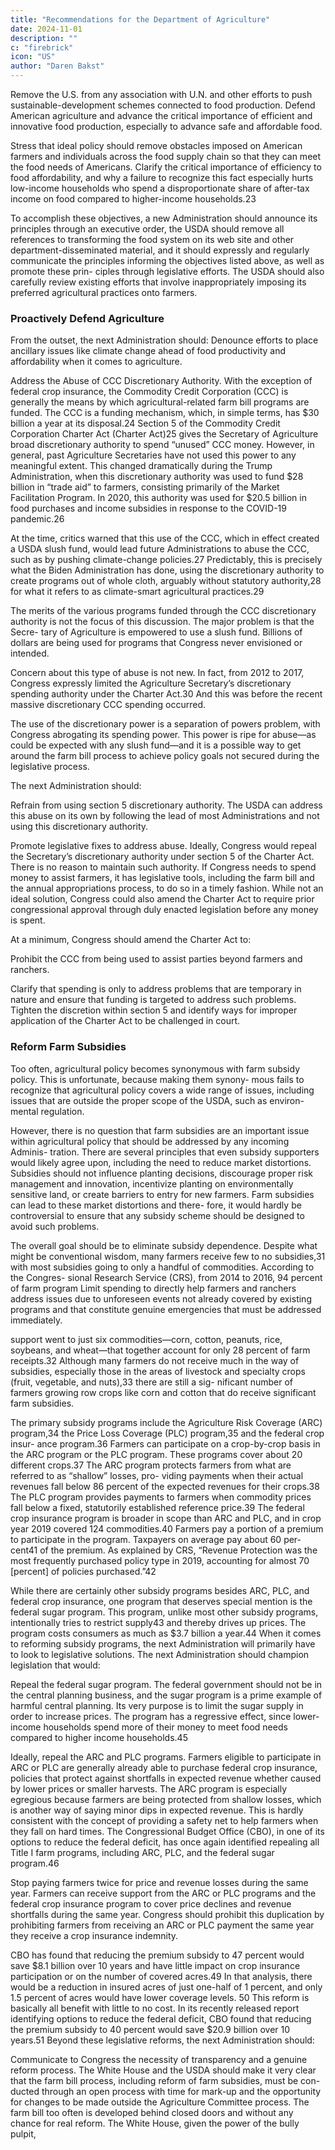 ```yaml
---
title: "Recommendations for the Department of Agriculture"
date: 2024-11-01
description: ""
c: "firebrick"
icon: "US"
author: "Daren Bakst"
---
```




Remove the U.S. from any association with U.N. and other efforts to push
sustainable-development schemes connected to food production.
Defend American agriculture and advance the critical importance of
efficient and innovative food production, especially to advance safe and
affordable food.

Stress that ideal policy should remove obstacles imposed on American
farmers and individuals across the food supply chain so that they can meet
the food needs of Americans.
Clarify the critical importance of efficiency to food affordability, and why a
failure to recognize this fact especially hurts low-income households who
spend a disproportionate share of after-tax income on food compared to
higher-income households.23

To accomplish these objectives, a new Administration should announce its
principles through an executive order, the USDA should remove all references to transforming the food system on its web site and other department-disseminated material, and it should expressly and regularly communicate the
principles informing the objectives listed above, as well as promote these prin-
ciples through legislative efforts. The USDA should also carefully review existing
efforts that involve inappropriately imposing its preferred agricultural practices
onto farmers.


### Proactively Defend Agriculture

From the outset, the next Administration should: Denounce efforts to place ancillary issues like climate change ahead of food productivity and affordability when it comes to agriculture. 

Address the Abuse of CCC Discretionary Authority. With the exception of
federal crop insurance, the Commodity Credit Corporation (CCC) is generally the
means by which agricultural-related farm bill programs are funded. The CCC is a
funding mechanism, which, in simple terms, has $30 billion a year at its disposal.24
Section 5 of the Commodity Credit Corporation Charter Act (Charter Act)25
gives the Secretary of Agriculture broad discretionary authority to spend “unused”
CCC money. However, in general, past Agriculture Secretaries have not used this
power to any meaningful extent. This changed dramatically during the Trump
Administration, when this discretionary authority was used to fund $28 billion
in “trade aid” to farmers, consisting primarily of the Market Facilitation Program.
In 2020, this authority was used for $20.5 billion in food purchases and income
subsidies in response to the COVID-19 pandemic.26

At the time, critics warned that this use of the CCC, which in effect created a
USDA slush fund, would lead future Administrations to abuse the CCC, such as
by pushing climate-change policies.27 Predictably, this is precisely what the Biden
Administration has done, using the discretionary authority to create programs
out of whole cloth, arguably without statutory authority,28 for what it refers to as
climate-smart agricultural practices.29

The merits of the various programs funded through the CCC discretionary
authority is not the focus of this discussion. The major problem is that the Secre-
tary of Agriculture is empowered to use a slush fund. Billions of dollars are being
used for programs that Congress never envisioned or intended.

Concern about this type of abuse is not new. In fact, from 2012 to 2017, Congress
expressly limited the Agriculture Secretary’s discretionary spending authority
under the Charter Act.30 And this was before the recent massive discretionary CCC
spending occurred.

The use of the discretionary power is a separation of powers problem, with
Congress abrogating its spending power. This power is ripe for abuse—as could be
expected with any slush fund—and it is a possible way to get around the farm bill
process to achieve policy goals not secured during the legislative process.

The next Administration should:

Refrain from using section 5 discretionary authority. The USDA can
address this abuse on its own by following the lead of most Administrations
and not using this discretionary authority.

Promote legislative fixes to address abuse. Ideally, Congress would
repeal the Secretary’s discretionary authority under section 5 of the Charter
Act. There is no reason to maintain such authority. If Congress needs to
spend money to assist farmers, it has legislative tools, including the farm bill
and the annual appropriations process, to do so in a timely fashion. While
not an ideal solution, Congress could also amend the Charter Act to require
prior congressional approval through duly enacted legislation before any
money is spent.

At a minimum, Congress should amend the Charter Act to:

Prohibit the CCC from being used to assist parties beyond farmers and ranchers.

Clarify that spending is only to address problems that are temporary in
nature and ensure that funding is targeted to address such problems.
Tighten the discretion within section 5 and identify ways for improper
application of the Charter Act to be challenged in court.


### Reform Farm Subsidies

Too often, agricultural policy becomes synonymous with farm subsidy policy. This is unfortunate, because making them synony- mous fails to recognize that agricultural policy covers a wide range of issues, including issues that are outside the proper scope of the USDA, such as environ- mental regulation.

However, there is no question that farm subsidies are an important issue
within agricultural policy that should be addressed by any incoming Adminis-
tration. There are several principles that even subsidy supporters would likely
agree upon, including the need to reduce market distortions. Subsidies should not
influence planting decisions, discourage proper risk management and innovation,
incentivize planting on environmentally sensitive land, or create barriers to entry
for new farmers. Farm subsidies can lead to these market distortions and there-
fore, it would hardly be controversial to ensure that any subsidy scheme should
be designed to avoid such problems.

The overall goal should be to eliminate subsidy dependence. Despite what
might be conventional wisdom, many farmers receive few to no subsidies,31 with
most subsidies going to only a handful of commodities. According to the Congres-
sional Research Service (CRS), from 2014 to 2016, 94 percent of farm program Limit spending to directly help farmers and ranchers address issues due to unforeseen events not already covered by existing programs and that
constitute genuine emergencies that must be addressed immediately.﻿

support went to just six commodities—corn, cotton, peanuts, rice, soybeans, and
wheat—that together account for only 28 percent of farm receipts.32 Although many
farmers do not receive much in the way of subsidies, especially those in the areas
of livestock and specialty crops (fruit, vegetable, and nuts),33 there are still a sig-
nificant number of farmers growing row crops like corn and cotton that do receive
significant farm subsidies.

The primary subsidy programs include the Agriculture Risk Coverage (ARC)
program,34 the Price Loss Coverage (PLC) program,35 and the federal crop insur-
ance program.36 Farmers can participate on a crop-by-crop basis in the ARC
program or the PLC program. These programs cover about 20 different crops.37 The
ARC program protects farmers from what are referred to as “shallow” losses, pro-
viding payments when their actual revenues fall below 86 percent of the expected
revenues for their crops.38 The PLC program provides payments to farmers when
commodity prices fall below a fixed, statutorily established reference price.39
The federal crop insurance program is broader in scope than ARC and PLC,
and in crop year 2019 covered 124 commodities.40 Farmers pay a portion of a
premium to participate in the program. Taxpayers on average pay about 60 per-
cent41 of the premium. As explained by CRS, “Revenue Protection was the most
frequently purchased policy type in 2019, accounting for almost 70 [percent] of
policies purchased.”42

While there are certainly other subsidy programs besides ARC, PLC, and federal
crop insurance, one program that deserves special mention is the federal sugar
program. This program, unlike most other subsidy programs, intentionally tries
to restrict supply43 and thereby drives up prices. The program costs consumers as
much as $3.7 billion a year.44
When it comes to reforming subsidy programs, the next Administration will
primarily have to look to legislative solutions. The next Administration should
champion legislation that would:

Repeal the federal sugar program. The federal government should
not be in the central planning business, and the sugar program is a prime
example of harmful central planning. Its very purpose is to limit the sugar
supply in order to increase prices. The program has a regressive effect, since
lower-income households spend more of their money to meet food needs
compared to higher income households.45

Ideally, repeal the ARC and PLC programs. Farmers eligible to
participate in ARC or PLC are generally already able to purchase federal
crop insurance, policies that protect against shortfalls in expected revenue
whether caused by lower prices or smaller harvests. The ARC program is
especially egregious because farmers are being protected from shallow losses, which is another way of saying minor dips in expected revenue.
This is hardly consistent with the concept of providing a safety net to help
farmers when they fall on hard times. The Congressional Budget Office
(CBO), in one of its options to reduce the federal deficit, has once again
identified repealing all Title I farm programs, including ARC, PLC, and the
federal sugar program.46

Stop paying farmers twice for price and revenue losses during the
same year. Farmers can receive support from the ARC or PLC programs
and the federal crop insurance program to cover price declines and revenue
shortfalls during the same year. Congress should prohibit this duplication by
prohibiting farmers from receiving an ARC or PLC payment the same year
they receive a crop insurance indemnity.

CBO has found that reducing the premium subsidy to 47 percent would
save $8.1 billion over 10 years and have little impact on crop insurance
participation or on the number of covered acres.49 In that analysis, there
would be a reduction in insured acres of just one-half of 1 percent, and
only 1.5 percent of acres would have lower coverage levels. 50 This reform
is basically all benefit with little to no cost. In its recently released report
identifying options to reduce the federal deficit, CBO found that reducing
the premium subsidy to 40 percent would save $20.9 billion over 10 years.51
Beyond these legislative reforms, the next Administration should:

Communicate to Congress the necessity of transparency and a genuine
reform process. The White House and the USDA should make it very clear
that the farm bill process, including reform of farm subsidies, must be con-
ducted through an open process with time for mark-up and the opportunity
for changes to be made outside the Agriculture Committee process.
The farm bill too often is developed behind closed doors and without any
chance for real reform. The White House, given the power of the bully pulpit,


